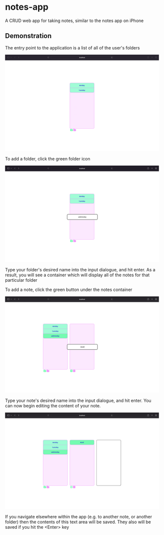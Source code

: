 # notes-app
A CRUD web app for taking notes, similar to the notes app on iPhone


## Demonstration
The entry point to the application is a list of all of the user's folders

![the first view that the user sees when accessing the app](/demo-images/entry_point.png)

To add a folder, click the green folder icon

![the input dialogue for entering the name of a new folder](/demo-images/enter_folder_name.png)

Type your folder's desired name into the input dialogue, and hit enter. As a result, you will see a container which will display all of the notes for that particular folder

To add a note, click the green button under the notes container

![the input dialogue for entering the name of a new note](/demo-images/enter_note_name.png)

Type your note's desired name into the input dialogue, and hit enter.
You can now begin editing the content of your note.

![the text area for editing the content of a note. it's blank in this case](/demo-images/begin_typing.png)

If you navigate elsewhere within the app (e.g. to another note, or another folder) then the contents of this text area will be saved.
They also will be saved if you hit the \<Enter\> key






